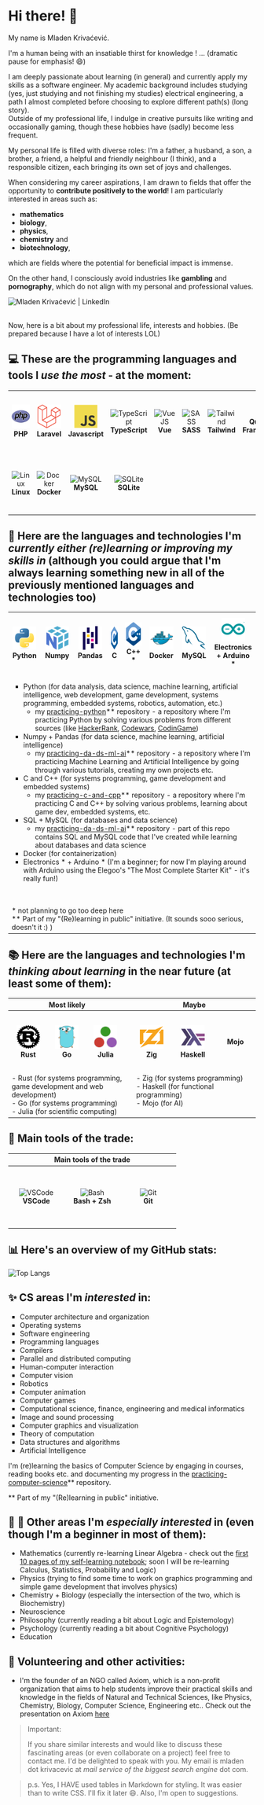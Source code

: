# Hi there! :wave:

My name is Mladen Krivaćević.

I'm a human being with an insatiable thirst for knowledge ! ... (dramatic pause for emphasis! :smile:)

I am deeply passionate about learning (in general) and currently apply my skills as a software engineer. My academic background includes studying (yes, just studying and not finishing my studies) electrical engineering, a path I almost completed before choosing to explore different path(s) (long story). \
Outside of my professional life, I indulge in creative pursuits like writing and occasionally gaming, though these hobbies have (sadly) become less frequent.

My personal life is filled with diverse roles: I'm a father, a husband, a son, a brother, a friend, a helpful and friendly neighbour (I think), and a responsible citizen, each bringing its own set of joys and challenges.

When considering my career aspirations, I am drawn to fields that offer the opportunity to **contribute positively to the world**! I am particularly interested in areas such as:

- **mathematics**
- **biology**,
- **physics**,
- **chemistry** and
- **biotechnology**,

which are fields where the potential for beneficial impact is immense.

On the other hand, I consciously avoid industries like **gambling** and **pornography**, which do not align with my personal and professional values.

<!-- Linkedin icon with my link https://www.linkedin.com/in/mladenk/ -->
<a href="https://www.linkedin.com/in/mladenk/">
  <img align="left" alt="Mladen Krivaćević | LinkedIn" src="https://img.shields.io/badge/LinkedIn-0077B5?style=for-the-badge&logo=linkedin&logoColor=white" />
</a>

<br><br>

Now, here is a bit about my professional life, interests and hobbies. (Be prepared because I have a lot of interests LOL)

## 💻 These are the programming languages and tools I _use the most_ - at the moment:

<table>
  <tbody>
    <tr>
      <td align="center" height="121" width="100">
          <img src="https://raw.githubusercontent.com/devicons/devicon/master/icons/php/php-original.svg" alt="PHP" width="48" height="48" style="max-width: 100%;"/>
          <br><strong>PHP</strong>
      </td>
      <td align="center" height="121" width="100">
          <img src="https://raw.githubusercontent.com/devicons/devicon/master/icons/laravel/laravel-original.svg" alt="Laravel" width="48" height="48" style="max-width: 100%;"/>
          <br><strong>Laravel</strong>
      </td>
      <td align="center" height="121" width="100">
          <img src="https://raw.githubusercontent.com/devicons/devicon/master/icons/javascript/javascript-original.svg" alt="JavaScript" width="48" height="48" style="max-width: 100%;"/>
          <br><strong>Javascript</strong>
      </td>
      <td align="center" height="121" width="100">
        <img src="https://cdn.jsdelivr.net/gh/devicons/devicon/icons/typescript/typescript-plain.svg" width="48" height="48" alt="TypeScript" style="max-width: 100%;">
        <br><strong>TypeScript</strong>
      </td>
      <td align="center" height="121" width="100">
        <img src="https://cdn.jsdelivr.net/gh/devicons/devicon/icons/vuejs/vuejs-original.svg" width="48" height="48" alt="VueJS" style="max-width: 100%;">
        <br><strong>Vue</strong>
      </td>
      <td align="center" height="121" width="100">
        <img src="https://cdn.jsdelivr.net/gh/devicons/devicon/icons/sass/sass-original.svg" width="48" height="48" alt="SASS" style="max-width: 100%;">
        <br><strong>SASS</strong>
      </td>
      <td align="center" height="121" width="100">
        <img src="https://cdn.jsdelivr.net/gh/devicons/devicon/icons/tailwindcss/tailwindcss-original.svg" width="48" height="48" alt="Tailwind" style="max-width: 100%;">
        <br><strong>Tailwind</strong>
      </td>
      <td align="center" height="121" width="100">
        <br><strong>Quasar Framework</strong>
      </td>
    </tr>
    <tr>
      <!-- Linux icon -->
      <td align="center" height="121" width="100">
        <img src="https://cdn.jsdelivr.net/gh/devicons/devicon/icons/linux/linux-original.svg" width="48" height="48" alt="Linux" style="max-width: 100%;">
        <br><strong>Linux</strong>
      </td>
      <!-- Docker icon -->
      <td align="center" height="121" width="100">
        <img src="https://cdn.jsdelivr.net/gh/devicons/devicon/icons/docker/docker-original.svg" width="48" height="48" alt="Docker" style="max-width: 100%;">
        <br><strong>Docker</strong>
      </td>
      <!-- MySQL icon -->
      <td align="center" height="121" width="100">
        <img src="https://cdn.jsdelivr.net/gh/devicons/devicon/icons/mysql/mysql-original.svg" width="48" height="48" alt="MySQL" style="max-width: 100%;">
        <br><strong>MySQL</strong>
      </td>
      <!-- SQLite icon -->
      <td align="center" height="121" width="100">
        <img src="https://cdn.jsdelivr.net/gh/devicons/devicon/icons/sqlite/sqlite-original.svg" width="48" height="48" alt="SQLite" style="max-width: 100%;">
        <br><strong>SQLite</strong>
      </td>
    </tr>
  </tbody>
</table>

## 📖 Here are the languages and technologies I'm _currently either (re)learning or improving my skills in_ (although you could argue that I'm always learning something new in all of the previously mentioned languages and technologies too)

<table>
  <tbody>
    <tr>
        <td align="center" height="121" width="100">
        <img src="https://raw.githubusercontent.com/devicons/devicon/master/icons/python/python-original.svg" alt="Python" width="48" height="48" style="max-width: 100%;"/>
        <br><strong>Python</strong>
    </td>
    <td align="center" height="121" width="100">
        <img src="https://raw.githubusercontent.com/devicons/devicon/master/icons/numpy/numpy-original.svg" alt="Numpy" width="48" height="48" style="max-width: 100%;"/>
        <br><strong>Numpy</strong>
    </td>
    <td align="center" height="121" width="100">
        <img src="https://raw.githubusercontent.com/devicons/devicon/master/icons/pandas/pandas-original.svg" alt="Pandas" width="48" height="48" style="max-width: 100%;"/>
        <br><strong>Pandas</strong>
    </td>
    <td align="center" height="121" width="100">
        <img src="https://raw.githubusercontent.com/devicons/devicon/master/icons/c/c-original.svg" alt="C" width="48" height="48" style="max-width: 100%;"/>
        <br><strong>C</strong>
    </td>
    <td align="center" height="121" width="100">
        <img src="https://raw.githubusercontent.com/devicons/devicon/master/icons/cplusplus/cplusplus-original.svg" alt="C++" width="48" height="48" style="max-width: 100%;"/>
        <br><strong>C++ *</strong>
    </td>
    <td align="center" height="121" width="100">
        <img src="https://raw.githubusercontent.com/devicons/devicon/master/icons/docker/docker-original.svg" alt="Docker" width="48" height="48" style="max-width: 100%;"/>
        <br><strong>Docker</strong>
    </td>
    <td align="center" height="121" width="100">
        <img src="https://raw.githubusercontent.com/devicons/devicon/master/icons/mysql/mysql-original.svg" alt="MySQL" width="48" height="48" style="max-width: 100%;"/>
        <br><strong>MySQL</strong>
    </td>
    <td align="center" height="121" width="100">
        <img src="https://raw.githubusercontent.com/devicons/devicon/master/icons/arduino/arduino-original.svg" alt="Electronics + Arduino" width="48" height="48" style="max-width: 100%;"/>
        <br><strong>Electronics + Arduino *</strong>
    </td>
  </tr>
  <tr>
    <td colspan="8" style="vertical-align: top;">
      <ul style="list-style-type: square;">
        <li>Python (for data analysis, data science, machine learning, artificial intelligence, web development, game development, systems programming, embedded systems, robotics, automation, etc.)
          <ul style="list-style-type: circle">
              <li>
                my <a href="https://github.com/mladen/practicing-python">practicing-python</a>** repository - a repository where I'm practicing Python by solving various problems from different sources (like <a href="https://www.hackerrank.com/">HackerRank</a>, <a href="https://www.codewars.com/">Codewars</a>, <a href="https://www.codingame.com/">CodinGame</a>)
              </li>
          </ul>
        </li>
        <li>Numpy + Pandas (for data science, machine learning, artificial intelligence)
          <ul style="list-style-type: circle">
              <li>
                my <a href="https://github.com/mladen/practicing-da-ds-ml-ai">practicing-da-ds-ml-ai</a>** repository - a repository where I'm practicing Machine Learning and Artificial Intelligence by going through various tutorials, creating my own projects etc.
              </li>
          </ul>
        </li>
        <li>C and C++ (for systems programming, game development and embedded systems)
          <ul style="list-style-type: circle">
              <li>
                my <a href="https://github.com/mladen/practicing-c-and-cpp">practicing-c-and-cpp</a>** repository - a repository where I'm practicing C and C++ by solving various problems, learning about game dev, embedded systems, etc.
              </li>
          </ul>
        </li>
        <li>SQL + MySQL (for databases and data science)
          <ul style="list-style-type: circle">
            <li>
              my <a href="https://github.com/mladen/practicing-da-ds-ml-ai">practicing-da-ds-ml-ai</a>** repository - part of this repo contains SQL and MySQL code that I've created while learning about databases and data science
            </li>
          </ul>
        </li>
        <li>Docker (for containerization)</li>
        <li>Electronics * + Arduino * (I'm a beginner; for now I'm playing around with Arduino using the Elegoo's "The Most Complete Starter Kit" - it's really fun!)</li>
      </ul>
      <br><br>
      * not planning to go too deep here<br>
      ** Part of my "(Re)learning in public" initiative. (It sounds sooo serious, doesn't it :) )
    </td>

</tbody></table>

## :books: Here are the languages and technologies I'm _thinking about learning_ in the near future (at least some of them):

<table>
  <thead>
    <tr>
      <th colspan="3" align="center">Most likely</th>
      <th colspan="1" align="center"></th>
      <th colspan="3" align="center">Maybe</th>
    </tr>
  </thead>
  <tbody>
    <tr>
      <td align="center" height="121" width="100">
        <img src="https://raw.githubusercontent.com/devicons/devicon/master/icons/rust/rust-original.svg" alt="Rust" width="48" height="48" style="max-width: 100%;"/>
        <br><strong>Rust</strong>
      </td>
      <td align="center" height="121" width="100">
        <img src="https://raw.githubusercontent.com/devicons/devicon/master/icons/go/go-original.svg" alt="Go" width="48" height="48" style="max-width: 100%;"/>
        <br><strong>Go</strong>
      </td>
      <td align="center" height="121" width="100">
        <img src="https://raw.githubusercontent.com/devicons/devicon/master/icons/julia/julia-original.svg" alt="Julia" width="48" height="48" style="max-width: 100%;"/>
        <br><strong>Julia</strong>
      </td>
      <td></td>
      <td align="center" height="121" width="100">
        <img src="https://raw.githubusercontent.com/devicons/devicon/master/icons/zig/zig-original.svg" alt="Zig" width="48" height="48" style="max-width: 100%;"/>
        <br><strong>Zig</strong>
      </td>
      <td align="center" height="121" width="100">
        <img src="https://raw.githubusercontent.com/devicons/devicon/master/icons/haskell/haskell-original.svg" alt="Haskell" width="48" height="48" style="max-width: 100%;"/>
        <br><strong>Haskell</strong>
      </td>
      <td align="center" height="121" width="100">
        <strong>Mojo</strong>
      </td>
    </tr>
    <tr>
      <td colspan="3" style="vertical-align: top;">
        - Rust (for systems programming, game development and web development)<br>
        - Go (for systems programming)<br>
        - Julia (for scientific computing)
      </td>
      <td></td>
      <td colspan="3" style="vertical-align: top;">
        - Zig (for systems programming)<br>
        - Haskell (for functional programming)<br>
        - Mojo (for AI)
      </td>
    </tr>

  </tbody>
</table>

## :hammer: Main tools of the trade:

<table>
  <thead>
    <tr>
      <th colspan="4" align="center">Main tools of the trade</th>
    </tr>
  </thead>
  <tbody>
    <tr>
      <td align="center" height="121" width="100">
        <img src="https://cdn.jsdelivr.net/gh/devicons/devicon/icons/vscode/vscode-original.svg" width="48" height="48" alt="VSCode" style="max-width: 100%;">
        <br><strong>VSCode</strong>
      </td>
      <td align="center" height="121" width="100">
        <img src="https://cdn.jsdelivr.net/gh/devicons/devicon/icons/bash/bash-original.svg" width="48" height="48" alt="Bash" style="max-width: 100%;">
        <br><strong>Bash + Zsh</strong>
      </td>
      <td align="center" height="121" width="100">
        <img src="https://cdn.jsdelivr.net/gh/devicons/devicon/icons/git/git-original.svg" width="48" height="48" alt="Git" style="max-width: 100%;">
        <br><strong>Git</strong>
      </td>
    </tr>
  </tbody>
</table>

## 📊 Here's an overview of my GitHub stats:

![Top Langs](https://github-readme-stats.vercel.app/api/top-langs/?username=mladen&layout=compact&theme=transparent&border_radius=0&border_color=808080&title_color=808080&text_color=ffffff&langs_count=10&hide=html,css,scss,less,blade)

## :sparkles: CS areas I'm _interested_ in:

<ul style="list-style-type: square">
  <li>Computer architecture and organization</li>
  <li>Operating systems</li>
  <li>Software engineering</li>
  <li>Programming languages</li>
  <li>Compilers</li>
  <li>Parallel and distributed computing</li>
  <li>Human-computer interaction</li>
  <li>Computer vision</li>
  <li>Robotics</li>
  <li>Computer animation</li>
  <li>Computer games</li>
  <li>Computational science, finance, engineering and medical informatics</li>
  <li>Image and sound processing</li>
  <li>Computer graphics and visualization</li>
  <li>Theory of computation</li>
  <li>Data structures and algorithms</li>
  <li>Artificial Intelligence</li>
</ul>

I'm (re)learning the basics of Computer Science by engaging in courses, reading books etc. and documenting my progress in the [practicing-computer-science](https://github.com/mladen/practicing-computer-science)\*\* repository.

\*\* Part of my "(Re)learning in public" initiative.

## :microscope: :telescope: Other areas I'm _especially interested_ in (even though I'm a beginner in most of them):

- Mathematics (currently re-learning Linear Algebra - check out the [first 10 pages of my self-learning notebook](https://drive.google.com/file/d/1xnGnLHTG0R2OPtLmADXhx_KDQZT7r5ZS/view?usp=drive_link); soon I will be re-learning Calculus, Statistics, Probability and Logic)
- Physics (trying to find some time to work on graphics programming and simple game development that involves physics)
- Chemistry + Biology (especially the intersection of the two, which is Biochemistry)
- Neuroscience
- Philosophy (currently reading a bit about Logic and Epistemology)
- Psychology (currently reading a bit about Cognitive Psychology)
- Education

## :raising_hand: Volunteering and other activities:

- I'm the founder of an NGO called Axiom, which is a non-profit organization that aims to help students improve their practical skills and knowledge in the fields of Natural and Technical Sciences, like Physics, Chemistry, Biology, Computer Science, Engineering etc.. Check out the presentation on Axiom [here](https://www.slideshare.net/mladenkrivacevic/aksiom-laboratorija)

> Important:
>
> If you share similar interests and would like to discuss these fascinating areas (or even collaborate on a project) feel free to contact me. I'd be delighted to speak with you. My email is mladen dot krivacevic at _mail service of the biggest search engine_ dot com.

> p.s. Yes, I HAVE used tables in Markdown for styling. It was easier than to write CSS. I'll fix it later :smile:. Also, I'm open to suggestions.
